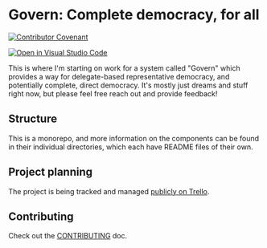 # Govern: Complete democracy, for all

[![Contributor Covenant](https://img.shields.io/badge/Contributor%20Covenant-2.0-4baaaa.svg)](CODE_OF_CONDUCT.md)

[![Open in Visual Studio Code](https://open.vscode.dev/badges/open-in-vscode.svg)](https://open.vscode.dev/jakawell/govern)

This is where I'm starting on work for a system called "Govern" which provides a way for
delegate-based representative democracy, and potentially complete, direct democracy.
It's mostly just dreams and stuff right now, but please feel free reach out and provide feedback!

## Structure

This is a monorepo, and more information on the components can be found in their individual
directories, which each have README files of their own.

## Project planning

The project is being tracked and managed [publicly on Trello](https://trello.com/b/T6SpDvkR).

## Contributing

Check out the [CONTRIBUTING](./docs/CONTRIBUTING.md) doc.